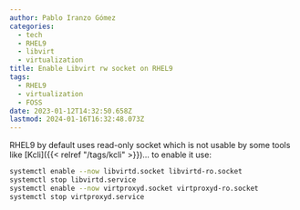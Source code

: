 ```yaml
---
author: Pablo Iranzo Gómez
categories:
  - tech
  - RHEL9
  - libvirt
  - virtualization
title: Enable Libvirt rw socket on RHEL9
tags:
  - RHEL9
  - virtualization
  - FOSS
date: 2023-01-12T14:32:50.658Z
lastmod: 2024-01-16T16:32:48.073Z
---
```


RHEL9 by default uses read-only socket which is not usable by some tools like [Kcli]({{< relref "/tags/kcli" >}})... to enable it use:

```sh
systemctl enable --now libvirtd.socket libvirtd-ro.socket
systemctl stop libvirtd.service
systemctl enable --now virtproxyd.socket virtproxyd-ro.socket
systemctl stop virtproxyd.service
```
